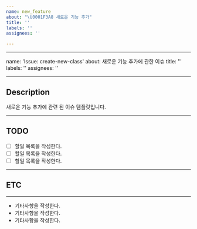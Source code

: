 ```yaml
---
name: new_feature
about: "\U0001F3A8 새로운 기능 추가"
title: ''
labels: ''
assignees: ''

---
```


---
name: 'Issue: create-new-class'
about: 새로운 기능 추가에 관한 이슈
title: ''
labels: ''
assignees: ''

---

## Description
새로운 기능 추가에 관련 된 이슈 템플릿입니다.


---

## TODO
- [ ]  할일 목록을 작성한다.
- [ ]  할일 목록을 작성한다.
- [ ]  할일 목록을 작성한다.

---

## ETC

---
* 기타사항을 작성한다.
* 기타사항을 작성한다.
* 기타사항을 작성한다.
